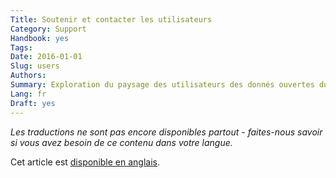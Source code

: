 ```yaml
---
Title: Soutenir et contacter les utilisateurs
Category: Support
Handbook: yes
Tags:
Date: 2016-01-01
Slug: users
Authors:
Summary: Exploration du paysage des utilisateurs des donnés ouvertes du gouvernement, et comment ils pourraient être mieux aidés.
Lang: fr
Draft: yes
---
```


<em>Les traductions ne sont pas encore disponibles partout - faites-nous savoir si vous avez besoin de ce contenu dans votre langue.</em>

Cet article est [disponible en anglais](/en/support/users).
